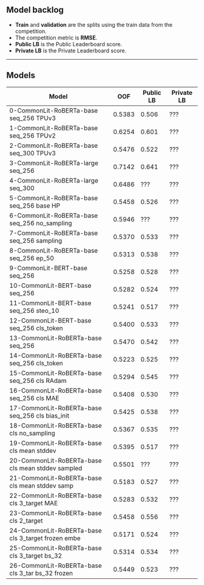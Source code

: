 ## Model backlog
- **Train** and **validation** are the splits using the train data from the competition.
- The competition metric is **RMSE**.
- **Public LB** is the Public Leaderboard score.
- **Private LB** is the Private Leaderboard score.

---

## Models

| Model | OOF | Public LB | Private LB |
|-------|-----|-----------|------------|
| 0-CommonLit-RoBERTa-base seq_256 TPUv3 | 0.5383 | 0.506 | ??? |
| 1-CommonLit-RoBERTa-base seq_256 TPUv2 | 0.6254 | 0.601 | ??? |
| 2-CommonLit-RoBERTa-base seq_300 TPUv3 | 0.5476 | 0.522 | ??? |
| 3-CommonLit-RoBERTa-large seq_256 | 0.7142 | 0.641 | ??? |
| 4-CommonLit-RoBERTa-large seq_300 | 0.6486 | ??? | ??? |
| 5-CommonLit-RoBERTa-base seq_256 base HP | 0.5458 | 0.526 | ??? |
| 6-CommonLit-RoBERTa-base seq_256 no_sampling | 0.5946 | ??? | ??? |
| 7-CommonLit-RoBERTa-base seq_256 sampling | 0.5370 | 0.533 | ??? |
| 8-CommonLit-RoBERTa-base seq_256 ep_50 | 0.5313 | 0.538 | ??? |
| 9-CommonLit-BERT-base seq_256 | 0.5258 | 0.528 | ??? |
| 10-CommonLit-BERT-base seq_256 | 0.5282 | 0.524 | ??? |
| 11-CommonLit-BERT-base seq_256 steo_10 | 0.5241 | 0.517 | ??? |
| 12-CommonLit-BERT-base seq_256 cls_token | 0.5400 | 0.533 | ??? |
| 13-CommonLit-RoBERTa-base seq_256 | 0.5470 | 0.542 | ??? |
| 14-CommonLit-RoBERTa-base seq_256 cls_token | 0.5223 | 0.525 | ??? |
| 15-CommonLit-RoBERTa-base seq_256 cls RAdam | 0.5294 | 0.545 | ??? |
| 16-CommonLit-RoBERTa-base seq_256 cls MAE | 0.5408 | 0.530 | ??? |
| 17-CommonLit-RoBERTa-base seq_256 cls bias_init | 0.5425 | 0.538 | ??? |
| 18-CommonLit-RoBERTa-base cls no_sampling | 0.5367 | 0.535 | ??? |
| 19-CommonLit-RoBERTa-base cls mean stddev | 0.5395 | 0.517 | ??? |
| 20-CommonLit-RoBERTa-base cls mean stddev sampled | 0.5501 | ??? | ??? |
| 21-CommonLit-RoBERTa-base cls mean stddev samp | 0.5183 | 0.527 | ??? |
| 22-CommonLit-RoBERTa-base cls 3_target MAE | 0.5283 | 0.532 | ??? |
| 23-CommonLit-RoBERTa-base cls 2_target | 0.5458 | 0.556 | ??? |
| 24-CommonLit-RoBERTa-base cls 3_target frozen embe | 0.5171 | 0.524 | ??? |
| 25-CommonLit-RoBERTa-base cls 3_target bs_32 | 0.5314 | 0.534 | ??? |
| 26-CommonLit-RoBERTa-base cls 3_tar bs_32 frozen | 0.5449 | 0.523 | ??? |
